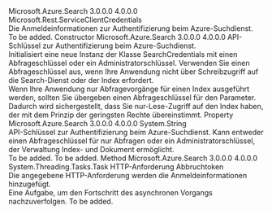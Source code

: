 <Type Name="SearchCredentials" FullName="Microsoft.Azure.Search.SearchCredentials">
  <TypeSignature Language="C#" Value="public class SearchCredentials : Microsoft.Rest.ServiceClientCredentials" />
  <TypeSignature Language="ILAsm" Value=".class public auto ansi beforefieldinit SearchCredentials extends Microsoft.Rest.ServiceClientCredentials" />
  <TypeSignature Language="DocId" Value="T:Microsoft.Azure.Search.SearchCredentials" />
  <TypeSignature Language="VB.NET" Value="Public Class SearchCredentials&#xA;Inherits ServiceClientCredentials" />
  <TypeSignature Language="F#" Value="type SearchCredentials = class&#xA;    inherit ServiceClientCredentials" />
  <AssemblyInfo>
    <AssemblyName>Microsoft.Azure.Search</AssemblyName>
    <AssemblyVersion>3.0.0.0</AssemblyVersion>
    <AssemblyVersion>4.0.0.0</AssemblyVersion>
  </AssemblyInfo>
  <Base>
    <BaseTypeName>Microsoft.Rest.ServiceClientCredentials</BaseTypeName>
  </Base>
  <Interfaces />
  <Docs>
    <summary>
            Die Anmeldeinformationen zur Authentifizierung beim Azure-Suchdienst.
            <see href="https://docs.microsoft.com/rest/api/searchservice/" /></summary>
    <remarks>To be added.</remarks>
  </Docs>
  <Members>
    <Member MemberName=".ctor">
      <MemberSignature Language="C#" Value="public SearchCredentials (string apiKey);" />
      <MemberSignature Language="ILAsm" Value=".method public hidebysig specialname rtspecialname instance void .ctor(string apiKey) cil managed" />
      <MemberSignature Language="DocId" Value="M:Microsoft.Azure.Search.SearchCredentials.#ctor(System.String)" />
      <MemberSignature Language="VB.NET" Value="Public Sub New (apiKey As String)" />
      <MemberSignature Language="F#" Value="new Microsoft.Azure.Search.SearchCredentials : string -&gt; Microsoft.Azure.Search.SearchCredentials" Usage="new Microsoft.Azure.Search.SearchCredentials apiKey" />
      <MemberType>Constructor</MemberType>
      <AssemblyInfo>
        <AssemblyName>Microsoft.Azure.Search</AssemblyName>
        <AssemblyVersion>3.0.0.0</AssemblyVersion>
        <AssemblyVersion>4.0.0.0</AssemblyVersion>
      </AssemblyInfo>
      <Parameters>
        <Parameter Name="apiKey" Type="System.String" />
      </Parameters>
      <Docs>
        <param name="apiKey">API-Schlüssel zur Authentifizierung beim Azure-Suchdienst.</param>
        <summary>
            Initialisiert eine neue Instanz der Klasse SearchCredentials mit einen Abfrageschlüssel oder ein Administratorschlüssel. Verwenden Sie einen Abfrageschlüssel aus, wenn Ihre Anwendung nicht über Schreibzugriff auf die Search-Dienst oder der Index erfordert.
            </summary>
        <remarks>
            Wenn Ihre Anwendung nur Abfragevorgänge für einen Index ausgeführt werden, sollten Sie übergeben einen Abfrageschlüssel für den <paramref name="apiKey" /> Parameter. Dadurch wird sichergestellt, dass Sie nur-Lese-Zugriff auf den Index haben, der mit dem Prinzip der geringsten Rechte übereinstimmt.
            </remarks>
      </Docs>
    </Member>
    <Member MemberName="ApiKey">
      <MemberSignature Language="C#" Value="public string ApiKey { get; }" />
      <MemberSignature Language="ILAsm" Value=".property instance string ApiKey" />
      <MemberSignature Language="DocId" Value="P:Microsoft.Azure.Search.SearchCredentials.ApiKey" />
      <MemberSignature Language="VB.NET" Value="Public ReadOnly Property ApiKey As String" />
      <MemberSignature Language="F#" Value="member this.ApiKey : string" Usage="Microsoft.Azure.Search.SearchCredentials.ApiKey" />
      <MemberType>Property</MemberType>
      <AssemblyInfo>
        <AssemblyName>Microsoft.Azure.Search</AssemblyName>
        <AssemblyVersion>3.0.0.0</AssemblyVersion>
        <AssemblyVersion>4.0.0.0</AssemblyVersion>
      </AssemblyInfo>
      <ReturnValue>
        <ReturnType>System.String</ReturnType>
      </ReturnValue>
      <Docs>
        <summary>
            API-Schlüssel zur Authentifizierung beim Azure-Suchdienst. Kann entweder einen Abfrageschlüssel für nur Abfragen oder ein Administratorschlüssel, der Verwaltung Index- und Dokument ermöglicht.
            </summary>
        <value>To be added.</value>
        <remarks>To be added.</remarks>
      </Docs>
    </Member>
    <Member MemberName="ProcessHttpRequestAsync">
      <MemberSignature Language="C#" Value="public override System.Threading.Tasks.Task ProcessHttpRequestAsync (System.Net.Http.HttpRequestMessage request, System.Threading.CancellationToken cancellationToken);" />
      <MemberSignature Language="ILAsm" Value=".method public hidebysig virtual instance class System.Threading.Tasks.Task ProcessHttpRequestAsync(class System.Net.Http.HttpRequestMessage request, valuetype System.Threading.CancellationToken cancellationToken) cil managed" />
      <MemberSignature Language="DocId" Value="M:Microsoft.Azure.Search.SearchCredentials.ProcessHttpRequestAsync(System.Net.Http.HttpRequestMessage,System.Threading.CancellationToken)" />
      <MemberSignature Language="F#" Value="override this.ProcessHttpRequestAsync : System.Net.Http.HttpRequestMessage * System.Threading.CancellationToken -&gt; System.Threading.Tasks.Task" Usage="searchCredentials.ProcessHttpRequestAsync (request, cancellationToken)" />
      <MemberType>Method</MemberType>
      <AssemblyInfo>
        <AssemblyName>Microsoft.Azure.Search</AssemblyName>
        <AssemblyVersion>3.0.0.0</AssemblyVersion>
        <AssemblyVersion>4.0.0.0</AssemblyVersion>
      </AssemblyInfo>
      <ReturnValue>
        <ReturnType>System.Threading.Tasks.Task</ReturnType>
      </ReturnValue>
      <Parameters>
        <Parameter Name="request" Type="System.Net.Http.HttpRequestMessage" />
        <Parameter Name="cancellationToken" Type="System.Threading.CancellationToken" />
      </Parameters>
      <Docs>
        <param name="request">HTTP-Anforderung</param>
        <param name="cancellationToken">Abbruchtoken</param>
        <summary>
            Die angegebene HTTP-Anforderung werden die Anmeldeinformationen hinzugefügt.
            </summary>
        <returns>Eine Aufgabe, um den Fortschritt des asynchronen Vorgangs nachzuverfolgen.</returns>
        <remarks>To be added.</remarks>
      </Docs>
    </Member>
  </Members>
</Type>